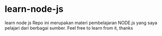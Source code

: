 # learn-node-js
learn node js
 Repo ini merupakan materi pembelajaran NODE.js yang saya pelajari dari berbagai sumber.
 Feel free to learn from it, thanks
